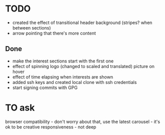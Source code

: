 # TODO

- created the effect of transitional header background (stripes? when between sections)
- arrow pointing that there's more content

## Done

- make the interest sections start with the first one
- effect of spinning logo (changed to scaled and translated) picture on hover
- effect of time elapsing when interests are shown
- added ssh keys and created local clone with ssh credentials
- start signing commits with GPG


# TO ask
browser compatibility - don't worry about that, use the latest
carousel - it's ok to be creative
responsiveness - not deep
